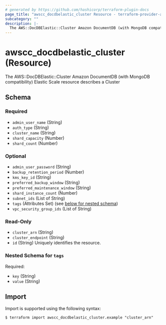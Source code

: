 ```yaml
---
# generated by https://github.com/hashicorp/terraform-plugin-docs
page_title: "awscc_docdbelastic_cluster Resource - terraform-provider-awscc"
subcategory: ""
description: |-
  The AWS::DocDBElastic::Cluster Amazon DocumentDB (with MongoDB compatibility) Elastic Scale resource describes a Cluster
---
```


# awscc_docdbelastic_cluster (Resource)

The AWS::DocDBElastic::Cluster Amazon DocumentDB (with MongoDB compatibility) Elastic Scale resource describes a Cluster



<!-- schema generated by tfplugindocs -->
## Schema

### Required

- `admin_user_name` (String)
- `auth_type` (String)
- `cluster_name` (String)
- `shard_capacity` (Number)
- `shard_count` (Number)

### Optional

- `admin_user_password` (String)
- `backup_retention_period` (Number)
- `kms_key_id` (String)
- `preferred_backup_window` (String)
- `preferred_maintenance_window` (String)
- `shard_instance_count` (Number)
- `subnet_ids` (List of String)
- `tags` (Attributes Set) (see [below for nested schema](#nestedatt--tags))
- `vpc_security_group_ids` (List of String)

### Read-Only

- `cluster_arn` (String)
- `cluster_endpoint` (String)
- `id` (String) Uniquely identifies the resource.

<a id="nestedatt--tags"></a>
### Nested Schema for `tags`

Required:

- `key` (String)
- `value` (String)

## Import

Import is supported using the following syntax:

```shell
$ terraform import awscc_docdbelastic_cluster.example "cluster_arn"
```
